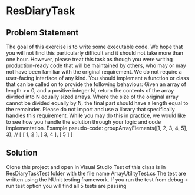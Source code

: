 # ResDiaryTask
## Problem Statement
The goal of this exercise is to write some executable code.
We hope that you will not find this particularly difficult and it should not take more than one hour. However, please treat
this task as though you were writing production-ready code that will be maintained by others, who may or may not
have been familiar with the original requirement.
We do not require a user-facing interface of any kind. You should implement a function or class that can be called on to
provide the following behaviour:
Given an array of length >= 0, and a positive integer N, return the contents of the array divided into N equally sized
arrays.
Where the size of the original array cannot be divided equally by N, the final part should have a length equal to the
remainder.
Please do not import and use a library that specifically handles this requirement. While you may do this in practice, we
would like to see how you handle the solution through your logic and code implementation.
Example pseudo-code:
groupArrayElements([1, 2, 3, 4, 5], 3);
// [ [ 1, 2 ], [ 3, 4 ], [ 5 ] ]

## Solution 
Clone this project and open in Visual Studio
Test of this class is in ResDiaryTaskTest folder with the file name ArrayUtilityTest.cs 
The test are written using the NUnit testing framework. If you run the test from debug-> run test option you will find all 5 tests are passing
